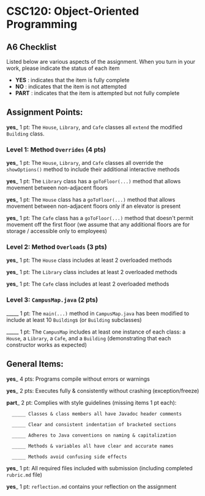 # CSC120: Object-Oriented Programming
## A6 Checklist

Listed below are various aspects of the assignment.  When you turn in your work, please indicate the status of each item

- **YES** : indicates that the item is fully complete
- **NO** : indicates that the item is not attempted
- **PART** : indicates that the item is attempted but not fully complete


## Assignment Points:

__yes___ 1 pt: The `House`, `Library`, and `Cafe` classes all `extend` the modified `Building` class.

### Level 1: Method `Overrides` (4 pts)

__yes___ 1 pt: The `House`, `Library`, and `Cafe` classes all override the `showOptions()` method to include their additional interactive methods

__yes___ 1 pt: The `Library` class has a `goToFloor(...)` method that allows movement between non-adjacent floors

__yes___ 1 pt: The `House` class has a `goToFloor(...)` method that allows movement between non-adjacent floors only if an elevator is present

__yes___ 1 pt: The `Cafe` class has a `goToFloor(...)` method that doesn't permit movement off the first floor (we assume that any additional floors are for storage / accessible only to employees)

### Level 2: Method `Overloads` (3 pts)

__yes___ 1 pt: The `House` class includes at least 2 overloaded methods

__yes___ 1 pt: The `Library` class includes at least 2 overloaded methods

__yes___ 1 pt: The `Cafe` class includes at least 2 overloaded methods

### Level 3: `CampusMap.java` (2 pts)

_____ 1 pt: The `main(...)` method in `CampusMap.java` has been modified to include at least 10 `Building`s (or `Building` subclasses)

_____ 1 pt: The `CampusMap` includes at least one instance of each class: a `House`, a `Library`, a `Cafe`, and a `Building` (demonstrating that each constructor works as expected)



## General Items:

__yes___ 4 pts: Programs compile without errors or warnings

__yes___ 2 pts: Executes fully & consistently without crashing (exception/freeze)

__part___ 2 pt: Complies with style guidelines (missing items 1 pt each):

      _____ Classes & class members all have Javadoc header comments

      _____ Clear and consistent indentation of bracketed sections

      _____ Adheres to Java conventions on naming & capitalization

      _____ Methods & variables all have clear and accurate names

      _____ Methods avoid confusing side effects

__yes___ 1 pt: All required files included with submission (including completed `rubric.md` file)

__yes___ 1 pt: `reflection.md` contains your reflection on the assignment
